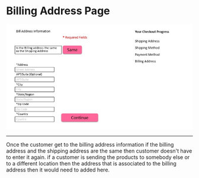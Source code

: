 # Billing Address Page

![Billing Address Page](BillingAddressPage.jpg)
<hr>

Once the customer get to the billing address information if the billing address and the shipping address are the same then customer doesn't have to enter it again. if a customer is sending the products to somebody else or to a different location then the address that is associated to the billing address then it would need to added here.
